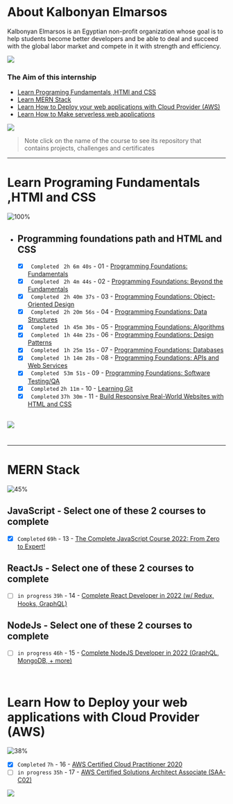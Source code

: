 # About Kalbonyan Elmarsos

Kalbonyan Elmarsos is an Egyptian non-profit organization whose goal is to help students become better developers and be able to deal and succeed with the global labor market and compete in it with strength and efficiency.
<br/>

<a href="https://www.linkedin.com/company/%D9%83%D8%A7%D9%84%D8%A8%D9%86%D9%8A%D8%A7%D9%86-%D8%A7%D9%84%D9%85%D8%B1%D8%B5%D9%88%D8%B5/" target="_blank"><img src="https://img.shields.io/badge/-Kalbonyan%20Elmarsos-0077B5?style=for-the-badge&logo=Linkedin&logoColor=white"/></a>

### The Aim of this internship

- <a href="#Fundamentals">Learn Programing Fundamentals ,HTMl and CSS </a>
- <a href="#MERN">Learn MERN Stack</a>
- <a href="#AWS">Learn How to Deploy your web applications with Cloud Provider (AWS)</a>
- <a href="#serverless">Learn How to Make serverless web applications</a>

<img src="https://img.shields.io/badge/Total%20Number%20Of%20Hours%20For%20All%20Courses-%2B200h-blue">
<br>

> Note click on the name of the course to see its repository that contains projects, challenges and certificates

---

<!-- Fundamentals -->

<span id="Fundamentals"> </span>

# Learn Programing Fundamentals ,HTMl and CSS

![100%](https://progress-bar.dev/100/?title=Done)
<br />

- ## Programming foundations path and HTML and CSS

  - [x] ` Completed` ` 2h 6m 40s` - 01 - [Programming Foundations: Fundamentals](01-Linkedin-Learning/-01-Programming-Foundations-Fundamentals/)
  - [x] ` Completed` ` 2h 4m 44s` - 02 - [Programming Foundations: Beyond the Fundamentals](01-Linkedin-Learning/-02-Programming-Foundations-Beyond-Fundamentals)
  - [x] ` Completed` ` 2h 40m 37s` - 03 - [Programming Foundations: Object-Oriented Design](01-Linkedin-Learning/-03-Programming-Foundations-Object-Oriented-design/)
  - [x] ` Completed` ` 2h 20m 56s` - 04 - [Programming Foundations: Data Structures](01-Linkedin-Learning/-04-Programming-Foundations-Data-Structures/)
  - [x] ` Completed` ` 1h 45m 30s` - 05 - [Programming Foundations: Algorithms](01-Linkedin-Learning/-05-Programming-Foundations-Algorithmes/)
  - [x] ` Completed` ` 1h 44m 23s` - 06 - [Programming Foundations: Design Patterns](01-Linkedin-Learning/-06-Programming-Foundations-Design-Patterns/)
  - [x] ` Completed` ` 1h 25m 15s` - 07 - [Programming Foundations: Databases](01-Linkedin-Learning/-07-Programming-Foundations-Design-Databases/)
  - [x] ` Completed` ` 1h 14m 28s` - 08 - [Programming Foundations: APIs and Web Services](01-Linkedin-Learning/-08-Programming-Foundations-APIs-and-Web-Services/)
  - [x] ` Completed` ` 53m 51s` - 09 - [Programming Foundations: Software Testing/QA](01-Linkedin-Learning/-09-Programming-Foundations-Software-TestingQA/)
  - [x] ` Completed` `2h 11m` - 10 - [Learning Git](01-Linkedin-Learning/-10-Git-Essential-Training)
  - [x] ` Completed` `37h 30m` - 11 - [Build Responsive Real-World Websites with HTML and CSS](02-Udemy/-01-HTML-CSS-Jonas)

  <br />

<img src="https://img.shields.io/badge/Total%20Number%20Of%20Hours%20For%20This%20Courses-59h25m-blue">

#

---

<!-- MERN -->

<span id="MERN"></span>

# MERN Stack 

![45%](https://progress-bar.dev/45/?title=Done)
<br />

## JavaScript - Select one of these 2 courses to complete

- [x] `Completed` `69h` - 13 - [The Complete JavaScript Course 2022: From Zero to Expert!](./02-Udemy/-02-Js-Jonas)

## ReactJs - Select one of these 2 courses to complete

- [ ] `in progress` `39h` - 14 - [Complete React Developer in 2022 (w/ Redux, Hooks, GraphQL)](/02-Udemy/-03-Reactjs-ZTM)

## NodeJs - Select one of these 2 courses to complete

- [ ] `in progress` `46h` - 15 - [Complete NodeJS Developer in 2022 (GraphQL, MongoDB, + more)](./02-Udemy/-04-Nodejs-ZTM)

<!--<img src="https://img.shields.io/badge/Total%20Number%20Of%20Hours%20For%20This%20Courses-157h30m-blue"> -->
<br />


<!-- AWS -->

<span id="AWS"></span>

# Learn How to Deploy your web applications with Cloud Provider (AWS)

![38%](https://progress-bar.dev/38/?title=Done)

- [x] `Completed` `7h` - 16 - [AWS Certified Cloud Practitioner 2020](03-aCloudGuru/AWS%20Certified%20Cloud%20Practitioner%202020/)
- [ ] `in progress` `35h` - 17 - [AWS Certified Solutions Architect Associate (SAA-C02)](<03-aCloudGuru/AWS%20Certified%20Solutions%20Architect%20Associate%20(SAA-C02)>)

<img src="https://img.shields.io/badge/Total%20Number%20Of%20Hours%20For%20This%20Courses-42h-blue">
<br /> 
